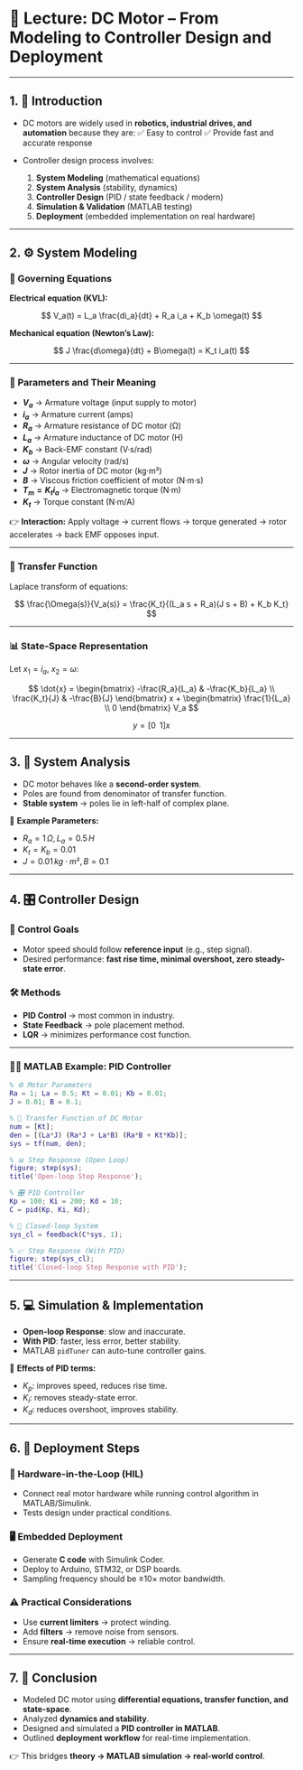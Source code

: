 # 📘 Lecture: DC Motor – From Modeling to Controller Design and Deployment

---

## 1. 🔎 Introduction

* DC motors are widely used in **robotics, industrial drives, and automation** because they are:
  ✅ Easy to control
  ✅ Provide fast and accurate response
* Controller design process involves:

  1. **System Modeling** (mathematical equations)
  2. **System Analysis** (stability, dynamics)
  3. **Controller Design** (PID / state feedback / modern)
  4. **Simulation & Validation** (MATLAB testing)
  5. **Deployment** (embedded implementation on real hardware)

---

## 2. ⚙️ System Modeling

### 📝 Governing Equations

**Electrical equation (KVL):**

$$
V_a(t) = L_a \frac{di_a}{dt} + R_a i_a + K_b \omega(t)
$$

**Mechanical equation (Newton’s Law):**

$$
J \frac{d\omega}{dt} + B\omega(t) = K_t i_a(t)
$$

---

### 📑 Parameters and Their Meaning

* **$V_a$** → Armature voltage (input supply to motor)
* **$i_a$** → Armature current (amps)
* **$R_a$** → Armature resistance of DC motor (Ω)
* **$L_a$** → Armature inductance of DC motor (H)
* **$K_b$** → Back-EMF constant (V·s/rad)
* **$\omega$** → Angular velocity (rad/s)
* **$J$** → Rotor inertia of DC motor (kg·m²)
* **$B$** → Viscous friction coefficient of motor (N·m·s)
* **$T_m = K_t i_a$** → Electromagnetic torque (N·m)
* **$K_t$** → Torque constant (N·m/A)

👉 **Interaction:** Apply voltage → current flows → torque generated → rotor accelerates → back EMF opposes input.

---

### 🔄 Transfer Function

Laplace transform of equations:

$$
\frac{\Omega(s)}{V_a(s)} = \frac{K_t}{(L_a s + R_a)(J s + B) + K_b K_t}
$$

---

### 📊 State-Space Representation

Let $x_1 = i_a$, $x_2 = \omega$:

$$
\dot{x} =
\begin{bmatrix}
-\frac{R_a}{L_a} & -\frac{K_b}{L_a} \\
\frac{K_t}{J} & -\frac{B}{J}
\end{bmatrix}
x +
\begin{bmatrix}
\frac{1}{L_a} \\ 0
\end{bmatrix} V_a
$$

$$
y = [0 \;\; 1] x
$$

---

## 3. 📐 System Analysis

* DC motor behaves like a **second-order system**.
* Poles are found from denominator of transfer function.
* **Stable system** → poles lie in left-half of complex plane.

📌 **Example Parameters:**

* $R_a = 1 \,Ω, L_a = 0.5 \,H$
* $K_t = K_b = 0.01$
* $J = 0.01 \,kg·m², B = 0.1$

---

## 4. 🎛️ Controller Design

### 🎯 Control Goals

* Motor speed should follow **reference input** (e.g., step signal).
* Desired performance: **fast rise time, minimal overshoot, zero steady-state error**.

### 🛠️ Methods

* **PID Control** → most common in industry.
* **State Feedback** → pole placement method.
* **LQR** → minimizes performance cost function.

---

### 🧑‍💻 MATLAB Example: PID Controller

```matlab
% ⚙️ Motor Parameters
Ra = 1; La = 0.5; Kt = 0.01; Kb = 0.01; 
J = 0.01; B = 0.1;

% 📝 Transfer Function of DC Motor
num = [Kt];
den = [(La*J) (Ra*J + La*B) (Ra*B + Kt*Kb)];
sys = tf(num, den);

% 📊 Step Response (Open Loop)
figure; step(sys);
title('Open-loop Step Response');

% 🎛️ PID Controller
Kp = 100; Ki = 200; Kd = 10; 
C = pid(Kp, Ki, Kd);

% 🔄 Closed-loop System
sys_cl = feedback(C*sys, 1);

% 📈 Step Response (With PID)
figure; step(sys_cl);
title('Closed-loop Step Response with PID');
```

---

## 5. 💻 Simulation & Implementation

* **Open-loop Response**: slow and inaccurate.
* **With PID**: faster, less error, better stability.
* MATLAB `pidTuner` can auto-tune controller gains.

📌 **Effects of PID terms:**

* $K_p$: improves speed, reduces rise time.
* $K_i$: removes steady-state error.
* $K_d$: reduces overshoot, improves stability.

---

## 6. 🚀 Deployment Steps

### 🔗 Hardware-in-the-Loop (HIL)

* Connect real motor hardware while running control algorithm in MATLAB/Simulink.
* Tests design under practical conditions.

### 🖥️ Embedded Deployment

* Generate **C code** with Simulink Coder.
* Deploy to Arduino, STM32, or DSP boards.
* Sampling frequency should be ≥10× motor bandwidth.

### ⚠️ Practical Considerations

* Use **current limiters** → protect winding.
* Add **filters** → remove noise from sensors.
* Ensure **real-time execution** → reliable control.

---

## 7. 🏁 Conclusion

* Modeled DC motor using **differential equations, transfer function, and state-space**.
* Analyzed **dynamics and stability**.
* Designed and simulated a **PID controller in MATLAB**.
* Outlined **deployment workflow** for real-time implementation.

👉 This bridges **theory → MATLAB simulation → real-world control**.
